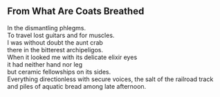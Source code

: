 From What Are Coats Breathed
----------------------------
In the dismantling phlegms.  
To travel lost guitars and for muscles.  
I was without doubt the aunt crab  
there in the bitterest archipeligos.  
When it looked me with its delicate elixir eyes  
it had neither hand nor leg  
but ceramic fellowships on its sides.  
Everything directionless with secure voices, the salt of the railroad track  
and piles of aquatic bread among late afternoon.  
